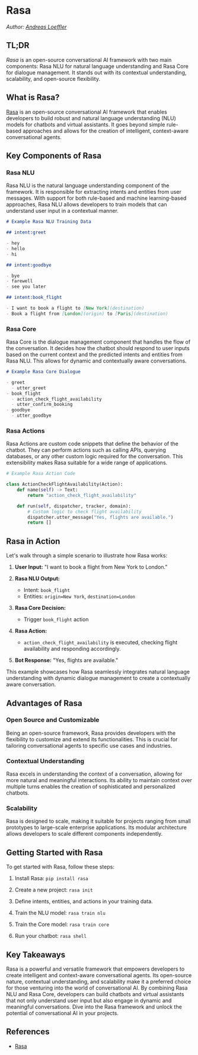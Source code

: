 # Rasa

_Author: [Andreas Loeffler](mailto:an161loe@htwg-konstanz.de)_

## TL;DR

_Rasa_ is an open-source conversational AI framework with two main components: Rasa NLU for natural language understanding and Rasa Core for dialogue management. It stands out with its contextual understanding, scalability, and open-source flexibility.

## What is Rasa?

[Rasa](https://rasa.com/) is an open-source conversational AI framework that enables developers to build robust and natural language understanding (NLU) models for chatbots and virtual assistants. It goes beyond simple rule-based approaches and allows for the creation of intelligent, context-aware conversational agents.

## Key Components of Rasa

### Rasa NLU

Rasa NLU is the natural language understanding component of the framework. It is responsible for extracting intents and entities from user messages. With support for both rule-based and machine learning-based approaches, Rasa NLU allows developers to train models that can understand user input in a contextual manner.

```markdown
# Example Rasa NLU Training Data

## intent:greet

- hey
- hello
- hi

## intent:goodbye

- bye
- farewell
- see you later

## intent:book_flight

- I want to book a flight to [New York](destination)
- Book a flight from [London](origin) to [Paris](destination)
```

### Rasa Core

Rasa Core is the dialogue management component that handles the flow of the conversation. It decides how the chatbot should respond to user inputs based on the current context and the predicted intents and entities from Rasa NLU. This allows for dynamic and contextually aware conversations.

```markdown
# Example Rasa Core Dialogue

- greet
  - utter_greet
- book_flight
  - action_check_flight_availability
  - utter_confirm_booking
- goodbye
  - utter_goodbye
```

### Rasa Actions

Rasa Actions are custom code snippets that define the behavior of the chatbot. They can perform actions such as calling APIs, querying databases, or any other custom logic required for the conversation. This extensibility makes Rasa suitable for a wide range of applications.

```python
# Example Rasa Action Code

class ActionCheckFlightAvailability(Action):
    def name(self) -> Text:
        return "action_check_flight_availability"

    def run(self, dispatcher, tracker, domain):
        # Custom logic to check flight availability
        dispatcher.utter_message("Yes, flights are available.")
        return []
```

## Rasa in Action

Let's walk through a simple scenario to illustrate how Rasa works:

1.  **User Input:** "I want to book a flight from New York to London."

2.  **Rasa NLU Output:**

    - Intent: `book_flight`
    - Entities: `origin=New York`, `destination=London`

3.  **Rasa Core Decision:**

    - Trigger `book_flight` action

4.  **Rasa Action:**

    - `action_check_flight_availability` is executed, checking flight availability and responding accordingly.

5.  **Bot Response:** "Yes, flights are available."

This example showcases how Rasa seamlessly integrates natural language understanding with dynamic dialogue management to create a contextually aware conversation.

## Advantages of Rasa

### Open Source and Customizable

Being an open-source framework, Rasa provides developers with the flexibility to customize and extend its functionalities. This is crucial for tailoring conversational agents to specific use cases and industries.

### Contextual Understanding

Rasa excels in understanding the context of a conversation, allowing for more natural and meaningful interactions. Its ability to maintain context over multiple turns enables the creation of sophisticated and personalized chatbots.

### Scalability

Rasa is designed to scale, making it suitable for projects ranging from small prototypes to large-scale enterprise applications. Its modular architecture allows developers to scale different components independently.

## Getting Started with Rasa

To get started with Rasa, follow these steps:

1. Install Rasa: `pip install rasa`

2. Create a new project: `rasa init`

3. Define intents, entities, and actions in your training data.

4. Train the NLU model: `rasa train nlu`

5. Train the Core model: `rasa train core`

6. Run your chatbot: `rasa shell`

## Key Takeaways

Rasa is a powerful and versatile framework that empowers developers to create intelligent and context-aware conversational agents. Its open-source nature, contextual understanding, and scalability make it a preferred choice for those venturing into the world of conversational AI. By combining Rasa NLU and Rasa Core, developers can build chatbots and virtual assistants that not only understand user input but also engage in dynamic and meaningful conversations. Dive into the Rasa framework and unlock the potential of conversational AI in your projects.

## References

- [Rasa](https://github.com/RasaHQ/rasa)
